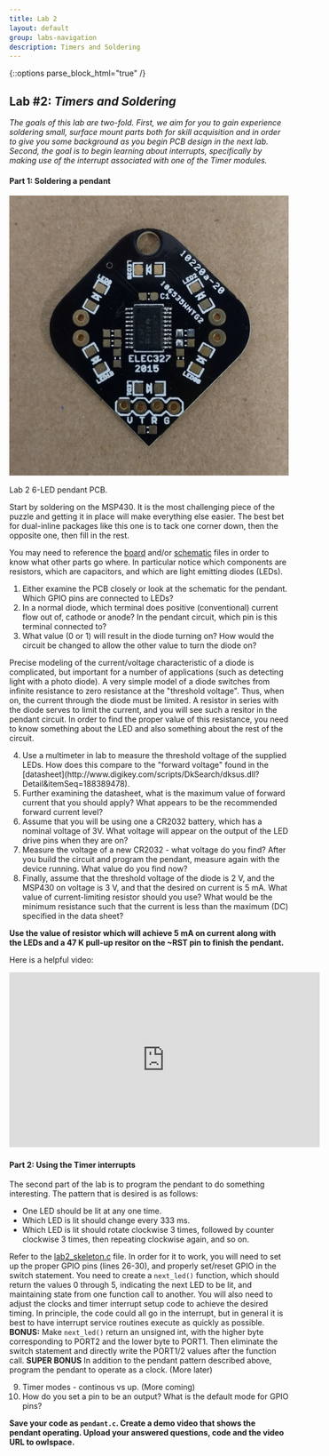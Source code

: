 ```yaml
---
title: Lab 2
layout: default
group: labs-navigation
description: Timers and Soldering
---
```


{::options parse_block_html="true" /}


## Lab #2: _Timers and Soldering_

_The goals of this lab are two-fold. First, we aim for you to gain experience soldering small,
surface mount parts both for skill acquisition and in order to give you some background as you
begin PCB design in the next lab. Second, the goal is to begin learning about interrupts,
specifically by making use of the interrupt associated with one of the Timer modules._

#### Part 1: Soldering a pendant
<div class="row">
<div class="col-md-3 col-sm-6 col-xs-6">
<div class="thumbnail">
<a href="Pendant.png"> <img src="Pendant.png" alt="Pendant PCB"></a>

<div class="caption"><p>Lab 2 6-LED pendant PCB.</p></div>

</div>
</div>
<div class="col-md-9 col-sm-12 col-xs-12">
Start by soldering on the MSP430. It is the most challenging piece of the puzzle and getting it
in place will make everything else easier. The best bet for dual-inline packages like this one
is to tack one corner down, then the opposite one, then fill in the rest. 

You may need to reference the [board](Pendant.brd) and/or [schematic](Pendant.sch) files in
order to know what other parts go where. In particular notice which components are resistors,
which are capacitors, and which are light emitting diodes (LEDs).

<ol class="questions">
<li>Either examine the PCB closely or look at the schematic for the pendant. Which GPIO pins
are connected to LEDs?</li>
<li>In a normal diode, which terminal does positive (conventional) current flow out of, cathode
or anode? In the pendant circuit, which pin is this terminal connected to?</li>
<li>What value (0 or 1) will result in the diode turning on? How would the circuit be changed
to allow the other value to turn the diode on?</li>
</ol>

</div>
</div>

Precise modeling of the current/voltage characteristic of a diode is complicated, but
important for a number of applications (such as detecting light with a photo diode). A
very simple model of a diode switches from infinite resistance to zero resistance at the
"threshold voltage". Thus, when on, the current through the diode must be limited. A resistor
in series with the diode serves to limit the current, and you will see such a resitor in the
pendant circuit. In order to find the proper value of this resistance, you need to know
something about the LED and also something about the rest of the circuit.

<ol start="4" class="questions">
<li>Use a multimeter in lab to measure the threshold voltage of the supplied
LEDs.  How does this compare to the "forward voltage" found in the
[datasheet](http://www.digikey.com/scripts/DkSearch/dksus.dll?Detail&itemSeq=188389478).  </li>
<li>Further examining the datasheet, what is the maximum value of forward current that you
should apply? What appears to be the recommended forward current level?</li>
<li>Assume that you will be using one a CR2032 battery, which has a nominal voltage of 3V. What
voltage will appear on the output of the LED drive pins when they are on?</li>
<li>Measure the voltage of a new CR2032 - what voltage do you find? After you build the circuit
and program the pendant, measure again with the device running. What value do you find
now?</li>
<li>Finally, assume that the threshold voltage of the diode is 2 V, and the MSP430 on voltage
is 3 V, and that the desired on current is 5 mA. What value of current-limiting resistor should
you use? What would be the minimum resistance such that the current is less than the maximum
(DC) specified in the data sheet?
</li>
</ol>

**Use the value of resistor which will achieve 5 mA on current along with the LEDs and a 47 K
pull-up resitor on the ~RST pin to finish the pendant.**

Here is a helpful video:

<iframe width="560" height="315" src="https://www.youtube.com/embed/7B_-qmJLfng"
frameborder="0" allowfullscreen></iframe>


#### Part 2: Using the Timer interrupts

The second part of the lab is to program the pendant to do something interesting. The pattern
that is desired is as follows: 

  - One LED should be lit at any one time.
  - Which LED is lit should change every 333 ms.
  - Which LED is lit should rotate clockwise 3 times, followed by counter clockwise 3 times,
    then repeating clockwise again, and so on.

Refer to the [lab2_skeleton.c](lab2_skeleton.c) file. In order for it to work, you will need to
set up the proper GPIO pins (lines 26-30), and properly set/reset GPIO in the switch statement.
You need to create a `next_led()` function, which should return the values 0 through
5, indicating the next LED to be lit, and maintaining state from one function call to another.
You will also need to adjust the clocks and timer interrupt setup code to achieve the desired
timing. In principle, the code could all go in the interrupt, but in general it is best to have
interrupt service routines execute as quickly as possible. **BONUS:** Make
`next_led()` return an unsigned int, with the higher byte corresponding to PORT2 and
the lower byte to PORT1. Then eliminate the switch statement and directly write the PORT1/2
values after the function call. **SUPER BONUS** In addition to the pendant pattern described
above, program the pendant to operate as a clock. (More later)

<ol class="questions" start="9">
<li>Timer modes - continous vs up. (More coming)</li>
<li>How do you set a pin to be an output? What is the default mode for GPIO pins?</li>
</ol>

**Save your code as `pendant.c`. Create a demo video that shows the pendant operating.
Upload your answered questions, code and the video URL to owlspace.**
